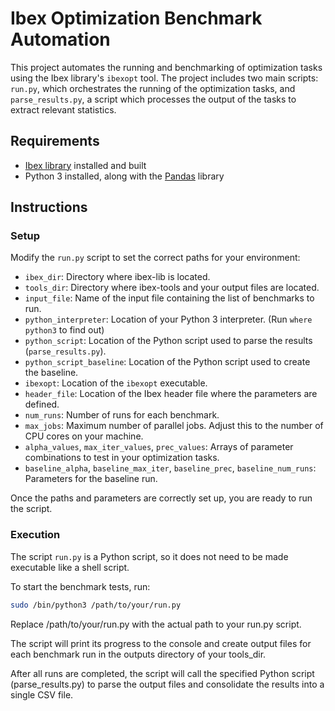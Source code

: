 # Ibex Optimization Benchmark Automation

This project automates the running and benchmarking of optimization tasks using the Ibex library's `ibexopt` tool. The project includes two main scripts: `run.py`, which orchestrates the running of the optimization tasks, and `parse_results.py`, a script which processes the output of the tasks to extract relevant statistics.

## Requirements

- [Ibex library](http://www.ibex-lib.org/) installed and built
- Python 3 installed, along with the [Pandas](https://pandas.pydata.org/) library

## Instructions

### Setup

Modify the `run.py` script to set the correct paths for your environment:

- `ibex_dir`: Directory where ibex-lib is located.
- `tools_dir`: Directory where ibex-tools and your output files are located.
- `input_file`: Name of the input file containing the list of benchmarks to run.
- `python_interpreter`: Location of your Python 3 interpreter. (Run `where python3` to find out)
- `python_script`: Location of the Python script used to parse the results (`parse_results.py`).
- `python_script_baseline`: Location of the Python script used to create the baseline.
- `ibexopt`: Location of the `ibexopt` executable.
- `header_file`: Location of the Ibex header file where the parameters are defined.
- `num_runs`: Number of runs for each benchmark.
- `max_jobs`: Maximum number of parallel jobs. Adjust this to the number of CPU cores on your machine.
- `alpha_values`, `max_iter_values`, `prec_values`: Arrays of parameter combinations to test in your optimization tasks.
- `baseline_alpha`, `baseline_max_iter`, `baseline_prec`, `baseline_num_runs`: Parameters for the baseline run.

Once the paths and parameters are correctly set up, you are ready to run the script.

### Execution

The script `run.py` is a Python script, so it does not need to be made executable like a shell script.

To start the benchmark tests, run:

```bash
sudo /bin/python3 /path/to/your/run.py
```

Replace /path/to/your/run.py with the actual path to your run.py script.

The script will print its progress to the console and create output files for each benchmark run in the outputs directory of your tools_dir.

After all runs are completed, the script will call the specified Python script (parse_results.py) to parse the output files and consolidate the results into a single CSV file.
